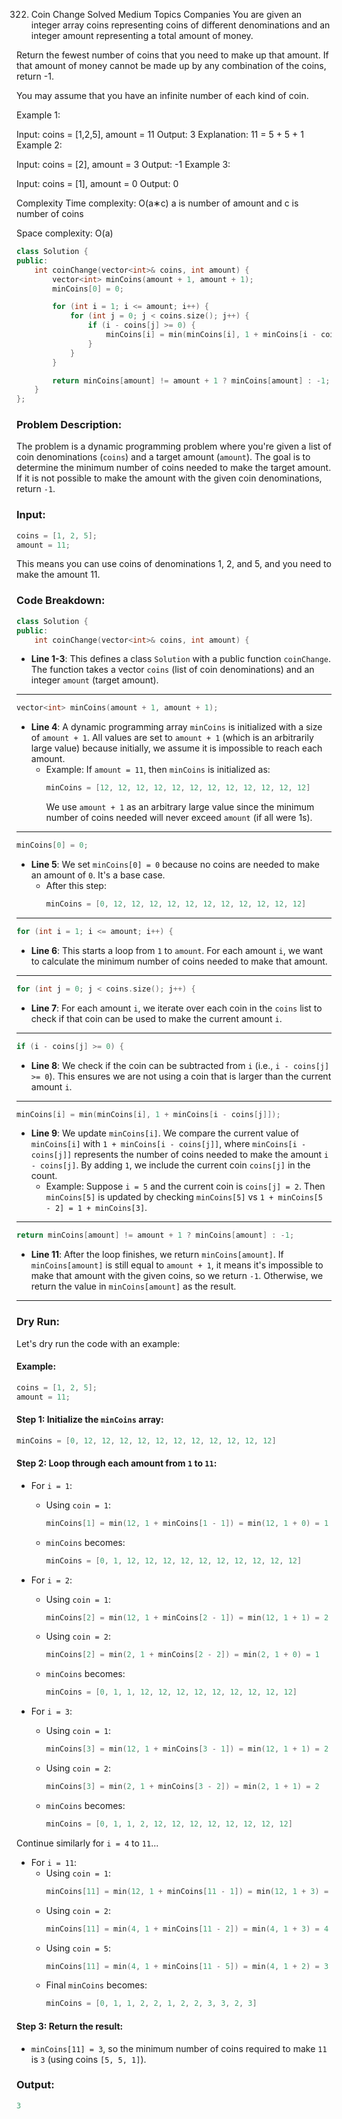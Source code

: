 
322. Coin Change
Solved
Medium
Topics
Companies
You are given an integer array coins representing coins of different denominations and an integer amount representing a total amount of money.

Return the fewest number of coins that you need to make up that amount. If that amount of money cannot be made up by any combination of the coins, return -1.

You may assume that you have an infinite number of each kind of coin.

 

Example 1:

Input: coins = [1,2,5], amount = 11
Output: 3
Explanation: 11 = 5 + 5 + 1
Example 2:

Input: coins = [2], amount = 3
Output: -1
Example 3:

Input: coins = [1], amount = 0
Output: 0

Complexity
Time complexity: O(a∗c)
a is number of amount and c is number of coins

Space complexity: O(a)
```cpp
class Solution {
public:
    int coinChange(vector<int>& coins, int amount) {
        vector<int> minCoins(amount + 1, amount + 1);
        minCoins[0] = 0;

        for (int i = 1; i <= amount; i++) {
            for (int j = 0; j < coins.size(); j++) {
                if (i - coins[j] >= 0) {
                    minCoins[i] = min(minCoins[i], 1 + minCoins[i - coins[j]]);
                }
            }
        }

        return minCoins[amount] != amount + 1 ? minCoins[amount] : -1;        
    }
};
```

### Problem Description:
The problem is a dynamic programming problem where you're given a list of coin denominations (`coins`) and a target amount (`amount`). The goal is to determine the minimum number of coins needed to make the target amount. If it is not possible to make the amount with the given coin denominations, return `-1`.

### Input:
```cpp
coins = [1, 2, 5];
amount = 11;
```
This means you can use coins of denominations 1, 2, and 5, and you need to make the amount 11.

### Code Breakdown:

```cpp
class Solution {
public:
    int coinChange(vector<int>& coins, int amount) {
```
- **Line 1-3**: This defines a class `Solution` with a public function `coinChange`. The function takes a vector `coins` (list of coin denominations) and an integer `amount` (target amount).

---

```cpp
vector<int> minCoins(amount + 1, amount + 1);
```
- **Line 4**: A dynamic programming array `minCoins` is initialized with a size of `amount + 1`. All values are set to `amount + 1` (which is an arbitrarily large value) because initially, we assume it is impossible to reach each amount.
    - Example: If `amount = 11`, then `minCoins` is initialized as:
      ```cpp
      minCoins = [12, 12, 12, 12, 12, 12, 12, 12, 12, 12, 12, 12]
      ```
      We use `amount + 1` as an arbitrary large value since the minimum number of coins needed will never exceed `amount` (if all were 1s).

---

```cpp
minCoins[0] = 0;
```
- **Line 5**: We set `minCoins[0] = 0` because no coins are needed to make an amount of `0`. It's a base case.
    - After this step:
      ```cpp
      minCoins = [0, 12, 12, 12, 12, 12, 12, 12, 12, 12, 12, 12]
      ```

---

```cpp
for (int i = 1; i <= amount; i++) {
```
- **Line 6**: This starts a loop from `1` to `amount`. For each amount `i`, we want to calculate the minimum number of coins needed to make that amount.

---

```cpp
for (int j = 0; j < coins.size(); j++) {
```
- **Line 7**: For each amount `i`, we iterate over each coin in the `coins` list to check if that coin can be used to make the current amount `i`.

---

```cpp
if (i - coins[j] >= 0) {
```
- **Line 8**: We check if the coin can be subtracted from `i` (i.e., `i - coins[j] >= 0`). This ensures we are not using a coin that is larger than the current amount `i`.

---

```cpp
minCoins[i] = min(minCoins[i], 1 + minCoins[i - coins[j]]);
```
- **Line 9**: We update `minCoins[i]`. We compare the current value of `minCoins[i]` with `1 + minCoins[i - coins[j]]`, where `minCoins[i - coins[j]]` represents the number of coins needed to make the amount `i - coins[j]`. By adding `1`, we include the current coin `coins[j]` in the count.
    - Example: Suppose `i = 5` and the current coin is `coins[j] = 2`. Then `minCoins[5]` is updated by checking `minCoins[5]` vs `1 + minCoins[5 - 2] = 1 + minCoins[3]`.

---

```cpp
return minCoins[amount] != amount + 1 ? minCoins[amount] : -1;
```
- **Line 11**: After the loop finishes, we return `minCoins[amount]`. If `minCoins[amount]` is still equal to `amount + 1`, it means it's impossible to make that amount with the given coins, so we return `-1`. Otherwise, we return the value in `minCoins[amount]` as the result.

---

### Dry Run:

Let's dry run the code with an example:

#### Example:
```cpp
coins = [1, 2, 5];
amount = 11;
```

#### Step 1: Initialize the `minCoins` array:
```cpp
minCoins = [0, 12, 12, 12, 12, 12, 12, 12, 12, 12, 12, 12]
```

#### Step 2: Loop through each amount from `1` to `11`:

- For `i = 1`:
  - Using `coin = 1`: 
    ```cpp
    minCoins[1] = min(12, 1 + minCoins[1 - 1]) = min(12, 1 + 0) = 1
    ```
  - `minCoins` becomes:
    ```cpp
    minCoins = [0, 1, 12, 12, 12, 12, 12, 12, 12, 12, 12, 12]
    ```

- For `i = 2`:
  - Using `coin = 1`:
    ```cpp
    minCoins[2] = min(12, 1 + minCoins[2 - 1]) = min(12, 1 + 1) = 2
    ```
  - Using `coin = 2`:
    ```cpp
    minCoins[2] = min(2, 1 + minCoins[2 - 2]) = min(2, 1 + 0) = 1
    ```
  - `minCoins` becomes:
    ```cpp
    minCoins = [0, 1, 1, 12, 12, 12, 12, 12, 12, 12, 12, 12]
    ```

- For `i = 3`:
  - Using `coin = 1`:
    ```cpp
    minCoins[3] = min(12, 1 + minCoins[3 - 1]) = min(12, 1 + 1) = 2
    ```
  - Using `coin = 2`:
    ```cpp
    minCoins[3] = min(2, 1 + minCoins[3 - 2]) = min(2, 1 + 1) = 2
    ```
  - `minCoins` becomes:
    ```cpp
    minCoins = [0, 1, 1, 2, 12, 12, 12, 12, 12, 12, 12, 12]
    ```

Continue similarly for `i = 4` to `11`...

- For `i = 11`:
  - Using `coin = 1`:
    ```cpp
    minCoins[11] = min(12, 1 + minCoins[11 - 1]) = min(12, 1 + 3) = 4
    ```
  - Using `coin = 2`:
    ```cpp
    minCoins[11] = min(4, 1 + minCoins[11 - 2]) = min(4, 1 + 3) = 4
    ```
  - Using `coin = 5`:
    ```cpp
    minCoins[11] = min(4, 1 + minCoins[11 - 5]) = min(4, 1 + 2) = 3
    ```
  - Final `minCoins` becomes:
    ```cpp
    minCoins = [0, 1, 1, 2, 2, 1, 2, 2, 3, 3, 2, 3]
    ```

#### Step 3: Return the result:
- `minCoins[11] = 3`, so the minimum number of coins required to make `11` is `3` (using coins `[5, 5, 1]`).

### Output:
```cpp
3
```
